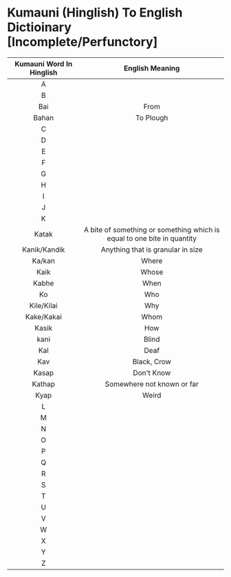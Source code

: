 # Kumauni (Hinglish) To English Dictioinary [Incomplete/Perfunctory]

Kumauni Word In Hinglish | English Meaning
:---: | :---:
A | 
B | 
Bai | From
Bahan | To Plough
C | 
D | 
E | 
F | 
G |
H |
I | 
J |
K | 
Katak | A bite of something or something which is equal to one bite in quantity
Kanik/Kandik | Anything that is granular in size
Ka/kan | Where
Kaik | Whose
Kabhe | When
Ko | Who
Kile/Kilai | Why
Kake/Kakai | Whom
Kasik | How
kani | Blind
Kal | Deaf
Kav | Black, Crow
Kasap | Don't Know
Kathap | Somewhere not known or far
Kyap | Weird
L |
M | 
N | 
O | 
P | 
Q | 
R | 
S | 
T | 
U | 
V | 
W | 
X | 
Y | 
Z |
